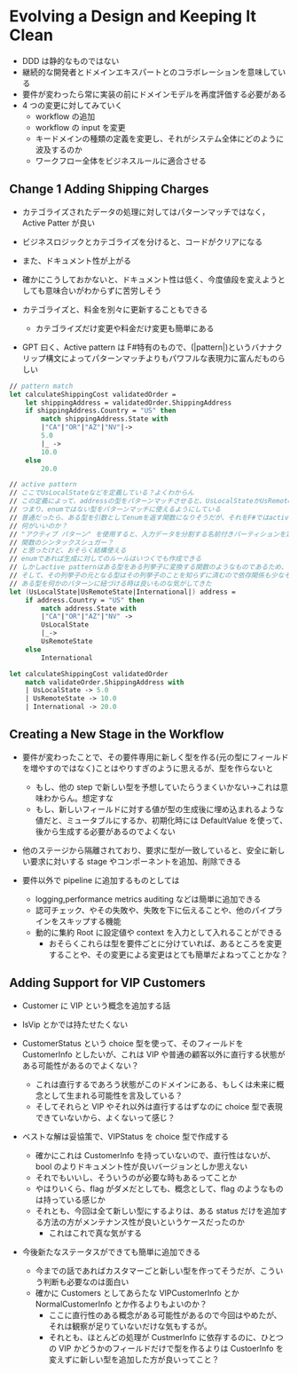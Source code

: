 # Evolving a Design and Keeping It Clean

- DDD は静的なものではない
- 継続的な開発者とドメインエキスパートとのコラボレーションを意味している
- 要件が変わったら常に実装の前にドメインモデルを再度評価する必要がある
- 4 つの変更に対してみていく
  - workflow の追加
  - workflow の input を変更
  - キードメインの種類の定義を変更し、それがシステム全体にどのように波及するのか
  - ワークフロー全体をビジネスルールに適合させる

## Change 1 Adding Shipping Charges

- カテゴライズされたデータの処理に対してはパターンマッチではなく，Active Patter が良い
- ビジネスロジックとカテゴライズを分けると、コードがクリアになる
- また、ドキュメント性が上がる

- 確かにこうしておかないと、ドキュメント性は低く、今度値段を変えようとしても意味合いがわからずに苦労しそう
- カテゴライズと、料金を別々に更新することもできる
  - カテゴライズだけ変更や料金だけ変更も簡単にある
- GPT 曰く、Active pattern は F#特有のもので、(|pattern|)というバナナクリップ構文によってパターンマッチよりもパワフルな表現力に富んだものらしい

```fs
// pattern match
let calculateShippingCost validatedOrder =
    let shippingAddress = validatedOrder.ShippingAddress
    if shippingAddress.Country = "US" then
        match shippingAddress.State with
        |"CA"|"OR"|"AZ"|"NV"|->
        5.0
        |_ ->
        10.0
    else
        20.0

// active pattern
// ここでUsLocalStateなどを定義している？よくわからん
// この定義によって、addressの型をパターンマッチさせると、UsLocalStateかUsRemoteStateかInternationalが出てくる感じだと思う
// つまり、enumではない型をパターンマッチに使えるようにしている
// 普通だったら、ある型を引数としてenumを返す関数になりそうだが、それをF#ではactive patternを使える感じか
// 何がいいのか？
// "アクティブ パターン" を使用すると、入力データを分割する名前付きパーティションを定義できます。これにより、判別共用体の場合と同様に、パターン マッチング式でこれらの名前を使用できるようになります。 アクティブ パターンを使用すると、パーティションごとにカスタマイズした方法でデータを分解できます。by MS docs
// 関数のシンタックスシュガー？
// と思ったけど、おそらく結構使える
// enumであれば生成に対してのルールはいつくでも作成できる
// しかしactive patternはある型をある列挙子に変換する関数のようなものであるため、その列挙子はおそらくその一つの作成方法しか存在しないはず
// そして、その列挙子の元となる型はその列挙子のことを知らずに済むので依存関係も少なそう
// ある型を何かのパターンに紐づける時は良いものな気がしてきた
let (UsLocalState|UsRemoteState|International|) address =
    if address.Country = "US" then
        match address.State with
        |"CA"|"OR"|"AZ"|"NV" ->
        UsLocalState
        |_->
        UsRemoteState
    else
        International

let calculateShippingCost validatedOrder
    match validateOrder.ShippingAddress with
    | UsLocalState -> 5.0
    | UsRemoteState -> 10.0
    | International -> 20.0
```

## Creating a New Stage in the Workflow

- 要件が変わったことで、その要件専用に新しく型を作る(元の型にフィールドを増やすのではなく)ことはやりすぎのように思えるが、型を作らないと

  - もし、他の step で新しい型を予想していたらうまくいかない->これは意味わからん。想定すな
  - もし、新しいフィールドに対する値が型の生成後に埋め込まれるような値だと、ミュータブルにするか、初期化時には DefaultValue を使って、後から生成する必要があるのでよくない

- 他のステージから隔離されており、要求に型が一致していると、安全に新しい要求に対いする stage やコンポーネントを追加、削除できる

- 要件以外で pipeline に追加するものとしては
  - logging,performance metrics auditing などは簡単に追加できる
  - 認可チェック、やその失敗や、失敗を下に伝えることや、他のパイプラインをスキップする機能
  - 動的に集約 Root に設定値や context を入力として入れることができる
    - おそらくこれらは型を要件ごとに分けていれば、あるところを変更することや、その変更による変更はとても簡単だよねってことかな？

## Adding Support for VIP Customers

- Customer に VIP という概念を追加する話
- IsVip とかでは持たせたくない
- CustomerStatus という choice 型を使って、そのフィールドを CustomerInfo としたいが、これは VIP や普通の顧客以外に直行する状態がある可能性があるのでよくない？

  - これは直行するであろう状態がこのドメインにある、もしくは未来に概念として生まれる可能性を言及している？
  - そしてそれらと VIP やそれ以外は直行するはずなのに choice 型で表現できていないから、よくないって感じ？

- ベストな解は妥協策で、VIPStatus を choice 型で作成する

  - 確かにこれは CustomerInfo を持っていないので、直行性はないが、bool のよりドキュメント性が良いバージョンとしか思えない
  - それでもいいし、そういうのが必要な時もあるってことか
  - やはりいくら、flag がダメだとしても、概念として、flag のようなものは持っている感じか
  - それとも、今回は全て新しい型にするよりは、ある status だけを追加する方法の方がメンテナンス性が良いというケースだったのか
    - これはこれで真な気がする

- 今後新たなステータスができても簡単に追加できる
  - 今までの話であればカスタマーごと新しい型を作ってそうだが、こういう判断も必要なのは面白い
  - 確かに Customers としてあらたな VIPCustomerInfo とか NormalCustomerInfo とか作るよりもよいのか？
    - ここに直行性のある概念がある可能性があるので今回はやめたが、それは観察が足りていないだけな気もするが。
    - それとも、ほとんどの処理が CustmerInfo に依存するのに、ひとつの VIP かどうかのフィールドだけで型を作るよりは CustoerInfo を変えずに新しい型を追加した方が良いってこと？
